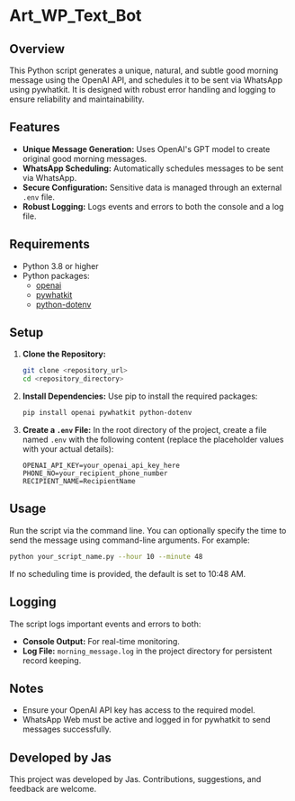 # Art_WP_Text_Bot 

## Overview
This Python script generates a unique, natural, and subtle good morning message using the OpenAI API, and schedules it to be sent via WhatsApp using pywhatkit. It is designed with robust error handling and logging to ensure reliability and maintainability.

## Features
- **Unique Message Generation:** Uses OpenAI's GPT model to create original good morning messages.
- **WhatsApp Scheduling:** Automatically schedules messages to be sent via WhatsApp.
- **Secure Configuration:** Sensitive data is managed through an external `.env` file.
- **Robust Logging:** Logs events and errors to both the console and a log file.

## Requirements
- Python 3.8 or higher
- Python packages:
  - [openai](https://pypi.org/project/openai/)
  - [pywhatkit](https://pypi.org/project/pywhatkit/)
  - [python-dotenv](https://pypi.org/project/python-dotenv/)

## Setup

1. **Clone the Repository:**
   ```bash
   git clone <repository_url>
   cd <repository_directory>
   ```

2. **Install Dependencies:**
   Use pip to install the required packages:
   ```bash
   pip install openai pywhatkit python-dotenv
   ```

3. **Create a `.env` File:**
   In the root directory of the project, create a file named `.env` with the following content (replace the placeholder values with your actual details):
   ```
   OPENAI_API_KEY=your_openai_api_key_here
   PHONE_NO=your_recipient_phone_number
   RECIPIENT_NAME=RecipientName
   ```

## Usage
Run the script via the command line. You can optionally specify the time to send the message using command-line arguments. For example:
```bash
python your_script_name.py --hour 10 --minute 48
```
If no scheduling time is provided, the default is set to 10:48 AM.

## Logging
The script logs important events and errors to both:
- **Console Output:** For real-time monitoring.
- **Log File:** `morning_message.log` in the project directory for persistent record keeping.

## Notes
- Ensure your OpenAI API key has access to the required model.
- WhatsApp Web must be active and logged in for pywhatkit to send messages successfully.

## Developed by Jas
This project was developed by Jas. Contributions, suggestions, and feedback are welcome.
